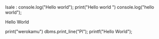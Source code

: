 Isale : console.log("Hello world");
print("Hello world ")
console.log("hello world");
<p>Hello World</p>
print("werokamu")
dbms.print_line("Pl");
printf("Hello World");

